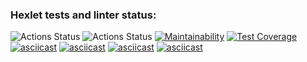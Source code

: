 ### Hexlet tests and linter status:
![Actions Status](https://github.com/SpaceJumperdono/java-project-71/workflows/hexlet-check/badge.svg)
![Actions Status](https://github.com/SpaceJumperdono/java-project-71/workflows/my-check/badge.svg)
[![Maintainability](https://api.codeclimate.com/v1/badges/155e6982b54eaeb51eb0/maintainability)](https://codeclimate.com/github/SpaceJumperdono/java-project-71/maintainability)
[![Test Coverage](https://api.codeclimate.com/v1/badges/155e6982b54eaeb51eb0/test_coverage)](https://codeclimate.com/github/SpaceJumperdono/java-project-71/test_coverage)
[![asciicast](https://asciinema.org/a/596773.svg)](https://asciinema.org/a/596773)
[![asciicast](https://asciinema.org/a/599213.svg)](https://asciinema.org/a/599213)
[![asciicast](https://asciinema.org/a/600095.svg)](https://asciinema.org/a/600095)
[![asciicast](https://asciinema.org/a/601254.svg)](https://asciinema.org/a/601254)
